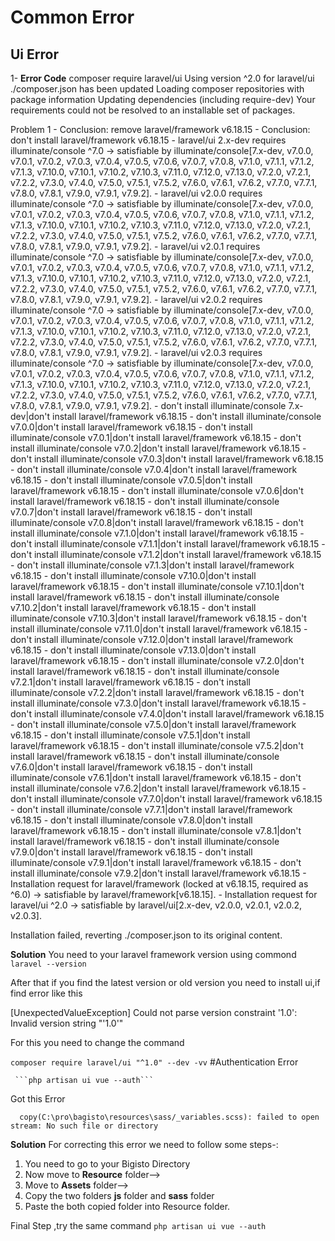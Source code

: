 # Common Error
   ## Ui Error
1- **Error Code**
composer require laravel/ui
Using version ^2.0 for laravel/ui
./composer.json has been updated
Loading composer repositories with package information
Updating dependencies (including require-dev)
Your requirements could not be resolved to an installable set of packages.

  Problem 1
    - Conclusion: remove laravel/framework v6.18.15
    - Conclusion: don't install laravel/framework v6.18.15
    - laravel/ui 2.x-dev requires illuminate/console ^7.0 -> satisfiable by illuminate/console[7.x-dev, v7.0.0, v7.0.1, v7.0.2, v7.0.3, v7.0.4, v7.0.5, v7.0.6, v7.0.7, v7.0.8, v7.1.0, v7.1.1, v7.1.2, v7.1.3, v7.10.0, v7.10.1, v7.10.2, v7.10.3, v7.11.0, v7.12.0, v7.13.0, v7.2.0, v7.2.1, v7.2.2, v7.3.0, v7.4.0, v7.5.0, v7.5.1, v7.5.2, v7.6.0, v7.6.1, v7.6.2, v7.7.0, v7.7.1, v7.8.0, v7.8.1, v7.9.0, v7.9.1, v7.9.2].
    - laravel/ui v2.0.0 requires illuminate/console ^7.0 -> satisfiable by illuminate/console[7.x-dev, v7.0.0, v7.0.1, v7.0.2, v7.0.3, v7.0.4, v7.0.5, v7.0.6, v7.0.7, v7.0.8, v7.1.0, v7.1.1, v7.1.2, v7.1.3, v7.10.0, v7.10.1, v7.10.2, v7.10.3, v7.11.0, v7.12.0, v7.13.0, v7.2.0, v7.2.1, v7.2.2, v7.3.0, v7.4.0, v7.5.0, v7.5.1, v7.5.2, v7.6.0, v7.6.1, v7.6.2, v7.7.0, v7.7.1, v7.8.0, v7.8.1, v7.9.0, v7.9.1, v7.9.2].
    - laravel/ui v2.0.1 requires illuminate/console ^7.0 -> satisfiable by illuminate/console[7.x-dev, v7.0.0, v7.0.1, v7.0.2, v7.0.3, v7.0.4, v7.0.5, v7.0.6, v7.0.7, v7.0.8, v7.1.0, v7.1.1, v7.1.2, v7.1.3, v7.10.0, v7.10.1, v7.10.2, v7.10.3, v7.11.0, v7.12.0, v7.13.0, v7.2.0, v7.2.1, v7.2.2, v7.3.0, v7.4.0, v7.5.0, v7.5.1, v7.5.2, v7.6.0, v7.6.1, v7.6.2, v7.7.0, v7.7.1, v7.8.0, v7.8.1, v7.9.0, v7.9.1, v7.9.2].
    - laravel/ui v2.0.2 requires illuminate/console ^7.0 -> satisfiable by illuminate/console[7.x-dev, v7.0.0, v7.0.1, v7.0.2, v7.0.3, v7.0.4, v7.0.5, v7.0.6, v7.0.7, v7.0.8, v7.1.0, v7.1.1, v7.1.2, v7.1.3, v7.10.0, v7.10.1, v7.10.2, v7.10.3, v7.11.0, v7.12.0, v7.13.0, v7.2.0, v7.2.1, v7.2.2, v7.3.0, v7.4.0, v7.5.0, v7.5.1, v7.5.2, v7.6.0, v7.6.1, v7.6.2, v7.7.0, v7.7.1, v7.8.0, v7.8.1, v7.9.0, v7.9.1, v7.9.2].
    - laravel/ui v2.0.3 requires illuminate/console ^7.0 -> satisfiable by illuminate/console[7.x-dev, v7.0.0, v7.0.1, v7.0.2, v7.0.3, v7.0.4, v7.0.5, v7.0.6, v7.0.7, v7.0.8, v7.1.0, v7.1.1, v7.1.2, v7.1.3, v7.10.0, v7.10.1, v7.10.2, v7.10.3, v7.11.0, v7.12.0, v7.13.0, v7.2.0, v7.2.1, v7.2.2, v7.3.0, v7.4.0, v7.5.0, v7.5.1, v7.5.2, v7.6.0, v7.6.1, v7.6.2, v7.7.0, v7.7.1, v7.8.0, v7.8.1, v7.9.0, v7.9.1, v7.9.2].
    - don't install illuminate/console 7.x-dev|don't install laravel/framework v6.18.15
    - don't install illuminate/console v7.0.0|don't install laravel/framework v6.18.15
    - don't install illuminate/console v7.0.1|don't install laravel/framework v6.18.15
    - don't install illuminate/console v7.0.2|don't install laravel/framework v6.18.15
    - don't install illuminate/console v7.0.3|don't install laravel/framework v6.18.15
    - don't install illuminate/console v7.0.4|don't install laravel/framework v6.18.15
    - don't install illuminate/console v7.0.5|don't install laravel/framework v6.18.15
    - don't install illuminate/console v7.0.6|don't install laravel/framework v6.18.15
    - don't install illuminate/console v7.0.7|don't install laravel/framework v6.18.15
    - don't install illuminate/console v7.0.8|don't install laravel/framework v6.18.15
    - don't install illuminate/console v7.1.0|don't install laravel/framework v6.18.15
    - don't install illuminate/console v7.1.1|don't install laravel/framework v6.18.15
    - don't install illuminate/console v7.1.2|don't install laravel/framework v6.18.15
    - don't install illuminate/console v7.1.3|don't install laravel/framework v6.18.15
    - don't install illuminate/console v7.10.0|don't install laravel/framework v6.18.15
    - don't install illuminate/console v7.10.1|don't install laravel/framework v6.18.15
    - don't install illuminate/console v7.10.2|don't install laravel/framework v6.18.15
    - don't install illuminate/console v7.10.3|don't install laravel/framework v6.18.15
    - don't install illuminate/console v7.11.0|don't install laravel/framework v6.18.15
    - don't install illuminate/console v7.12.0|don't install laravel/framework v6.18.15
    - don't install illuminate/console v7.13.0|don't install laravel/framework v6.18.15
    - don't install illuminate/console v7.2.0|don't install laravel/framework v6.18.15
    - don't install illuminate/console v7.2.1|don't install laravel/framework v6.18.15
    - don't install illuminate/console v7.2.2|don't install laravel/framework v6.18.15
    - don't install illuminate/console v7.3.0|don't install laravel/framework v6.18.15
    - don't install illuminate/console v7.4.0|don't install laravel/framework v6.18.15
    - don't install illuminate/console v7.5.0|don't install laravel/framework v6.18.15
    - don't install illuminate/console v7.5.1|don't install laravel/framework v6.18.15
    - don't install illuminate/console v7.5.2|don't install laravel/framework v6.18.15
    - don't install illuminate/console v7.6.0|don't install laravel/framework v6.18.15
    - don't install illuminate/console v7.6.1|don't install laravel/framework v6.18.15
    - don't install illuminate/console v7.6.2|don't install laravel/framework v6.18.15
    - don't install illuminate/console v7.7.0|don't install laravel/framework v6.18.15
    - don't install illuminate/console v7.7.1|don't install laravel/framework v6.18.15
    - don't install illuminate/console v7.8.0|don't install laravel/framework v6.18.15
    - don't install illuminate/console v7.8.1|don't install laravel/framework v6.18.15
    - don't install illuminate/console v7.9.0|don't install laravel/framework v6.18.15
    - don't install illuminate/console v7.9.1|don't install laravel/framework v6.18.15
    - don't install illuminate/console v7.9.2|don't install laravel/framework v6.18.15
    - Installation request for laravel/framework (locked at v6.18.15, required as ^6.0) -> satisfiable by laravel/framework[v6.18.15].
    - Installation request for laravel/ui ^2.0 -> satisfiable by laravel/ui[2.x-dev, v2.0.0, v2.0.1, v2.0.2, v2.0.3].


Installation failed, reverting ./composer.json to its original content.


**Solution**
 You need to your laravel framework  version using commond 
        ``` laravel --version ```

After that if you find the latest version or old version you need to install ui,if find error like this

[UnexpectedValueException]
Could not parse version constraint '1.0': Invalid version string "'1.0'"

 For this you need to change the command 

  ```composer require laravel/ui "^1.0" --dev -vv```
#Authentication Error
 
     ```php artisan ui vue --auth```
 
   Got this Error

      copy(C:\pro\bagisto\resources\sass/_variables.scss): failed to open stream: No such file or directory

**Solution**
For correcting this error we need to follow some steps-:
1. You need to go to your Bigisto Directory
2. Now move to 
    **Resource** folder-->
3. Move to 
        **Assets** folder-->
4. Copy the two folders
        **js** folder and **sass** folder
5. Paste the both copied folder into Resource folder.
           
  Final Step ,try the same command
    ```php artisan ui vue --auth```

